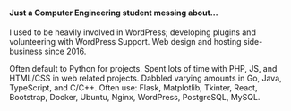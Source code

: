 #### Just a Computer Engineering student messing about... 

I used to be heavily involved in WordPress; developing plugins and volunteering with WordPress Support. Web design and hosting side-business since 2016.

Often default to Python for projects. Spent lots of time with PHP, JS, and HTML/CSS in web related projects. Dabbled varying amounts in Go, Java, TypeScript, and C/C++. Often use: Flask, Matplotlib, Tkinter, React, Bootstrap, Docker, Ubuntu, Nginx, WordPress, PostgreSQL, MySQL.

<!--
![stats](https://github-readme-stats.vercel.app/api?username=mpsparrow&show_icons=true&theme=radical)
![languages](https://github-readme-stats.vercel.app/api/top-langs/?username=mpsparrow&layout=compact&theme=radical)
-->
